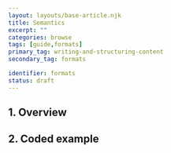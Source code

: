 ```yaml
---
layout: layouts/base-article.njk
title: Semantics
excerpt: ""
categories: browse
tags: [guide,formats]
primary_tag: writing-and-structuring-content
secondary_tag: formats

identifier: formats
status: draft
---
```

## 1. Overview


## 2. Coded example

